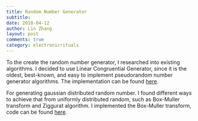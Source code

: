 ```yaml
---
title: Random Number Generator
subtitle:
date: 2018-04-12
author: Lin Zhang
layout: post
comments: true
category: electronicrituals
---
```


To the create the random number generator, I researched into existing algorithms. I decided to use Linear Congruential Generator, since it is the oldest, best-known, and easy to implement pseudorandom number generator algorithms. The implementation can be found [here](http://alpha.editor.p5js.org/linzhang/sketches/Sk0GxT2oG).

For generating gaussian distributed random number. I found different ways to achieve that from uniformly distributed random, such as Box-Muller transform and Ziggurat algorithm. I implemented the Box-Muller transform, code can be found [here](http://alpha.editor.p5js.org/linzhang/sketches/BJZCzepjM).
